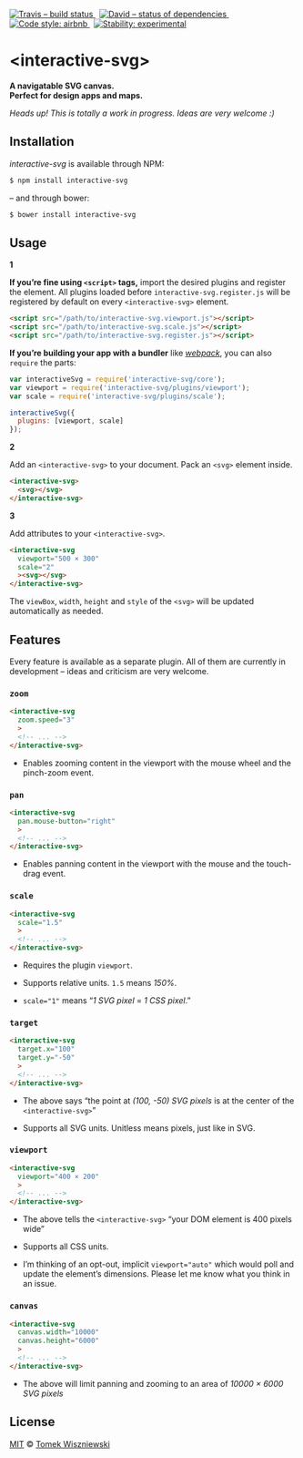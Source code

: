 [![Travis – build status
](https://img.shields.io/travis/tomekwi/interactive-svg/master.svg?style=flat-square)
](https://travis-ci.org/tomekwi/interactive-svg)
 [![David – status of dependencies
](https://img.shields.io/david/tomekwi/interactive-svg.svg?style=flat-square)
](https://david-dm.org/tomekwi/interactive-svg)
 [![Code style: airbnb
](https://img.shields.io/badge/code%20style-airbnb-blue.svg?style=flat-square)
](https://github.com/airbnb/javascript)
 [![Stability: experimental
](https://img.shields.io/badge/stability-experimental-yellow.svg?style=flat-square)
](https://nodejs.org/api/documentation.html#documentation_stability_index)




&lt;interactive-svg&gt;
=====================

**A navigatable SVG canvas.**  
**Perfect for design apps and maps.**

*Heads up! This is totally a work in progress. Ideas are very welcome :)*




Installation
------------

*interactive-svg* is available through NPM:

```sh
$ npm install interactive-svg
```

– and through bower:

```sh
$ bower install interactive-svg
```




Usage
-----

**1**

**If you’re fine using `<script>` tags,** import the desired plugins and register the element. All plugins loaded before `interactive-svg.register.js` will be registered by default on every `<interactive-svg>` element.

```html
<script src="/path/to/interactive-svg.viewport.js"></script>
<script src="/path/to/interactive-svg.scale.js"></script>
<script src="/path/to/interactive-svg.register.js"></script>
```


**If you’re building your app with a bundler** like [*webpack*][], you can also `require` the parts:

```js
var interactiveSvg = require('interactive-svg/core');
var viewport = require('interactive-svg/plugins/viewport');
var scale = require('interactive-svg/plugins/scale');

interactiveSvg({
  plugins: [viewport, scale]
});
```

[*webpack*]:  https://webpack.github.io


**2**

Add an `<interactive-svg>` to your document. Pack an `<svg>` element inside. 

```html
<interactive-svg>
  <svg></svg>
</interactive-svg>
```


**3**

Add attributes to your `<interactive-svg>`.

```html
<interactive-svg
  viewport="500 × 300"
  scale="2"
  ><svg></svg>
</interactive-svg>
```

The `viewBox`, `width`, `height` and `style` of the `<svg>` will be updated automatically as needed.




Features
--------

Every feature is available as a separate plugin. All of them are currently in development – ideas and criticism are very welcome.


### `zoom`

```html
<interactive-svg
  zoom.speed="3"
  >
  <!-- ... -->
</interactive-svg>
```

- Enables zooming content in the viewport with the mouse wheel and the pinch-zoom event.


### `pan`

```html
<interactive-svg
  pan.mouse-button="right"
  >
  <!-- ... -->
</interactive-svg>
```

- Enables panning content in the viewport with the mouse and the touch-drag event.


### `scale`

```html
<interactive-svg
  scale="1.5"
  >
  <!-- ... -->
</interactive-svg>
```

- Requires the plugin `viewport`.

- Supports relative units. `1.5` means *150%*.

- `scale="1"` means “*1 SVG pixel* = *1 CSS pixel*.”


### `target`

```html
<interactive-svg
  target.x="100"
  target.y="-50"
  >
  <!-- ... -->
</interactive-svg>
```

- The above says “the point at *(100, -50) SVG pixels* is at the center of the `<interactive-svg>`”

- Supports all SVG units. Unitless means pixels, just like in SVG.


### `viewport`

```html
<interactive-svg
  viewport="400 × 200"
  >
  <!-- ... -->
</interactive-svg>
```

- The above tells the `<interactive-svg>` “your DOM element is 400 pixels wide”

- Supports all CSS units.

- I’m thinking of an opt-out, implicit `viewport="auto"` which would poll and update the element’s dimensions. Please let me know what you think in an issue.


### `canvas`

```html
<interactive-svg
  canvas.width="10000"
  canvas.height="6000"
  >
  <!-- ... -->
</interactive-svg>
```

- The above will limit panning and zooming to an area of *10000 × 6000 SVG pixels*




License
-------

[MIT][] © [Tomek Wiszniewski][]

[MIT]: ./License.md
[Tomek Wiszniewski]: https://github.com/tomekwi
